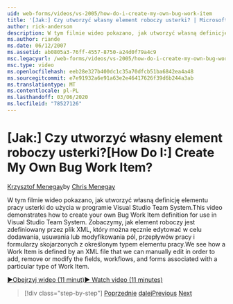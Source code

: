 ```yaml
---
uid: web-forms/videos/vs-2005/how-do-i-create-my-own-bug-work-item
title: '[Jak:] Czy utworzyć własny element roboczy usterki? | Microsoft Docs'
author: rick-anderson
description: W tym filmie wideo pokazano, jak utworzyć własną definicję elementu pracy usterki do użycia w programie Visual Studio Team System. Zobaczymy, jak element roboczy jest zdefiniowany przez PLI XML...
ms.author: riande
ms.date: 06/12/2007
ms.assetid: ab0805a3-76ff-4557-8750-a24d0f79a4c9
msc.legacyurl: /web-forms/videos/vs-2005/how-do-i-create-my-own-bug-work-item
msc.type: video
ms.openlocfilehash: eeb28e327b400dc1c35a70dfcb51ba6842ea4a48
ms.sourcegitcommit: e7e91932a6e91a63e2e46417626f39d6b244a3ab
ms.translationtype: MT
ms.contentlocale: pl-PL
ms.lasthandoff: 03/06/2020
ms.locfileid: "78527126"
---
```

# <a name="how-do-i-create-my-own-bug-work-item"></a><span data-ttu-id="4a348-105">[Jak:] Czy utworzyć własny element roboczy usterki?</span><span class="sxs-lookup"><span data-stu-id="4a348-105">[How Do I:] Create My Own Bug Work Item?</span></span>

<span data-ttu-id="4a348-106">[Krzysztof Menegay](https://twitter.com/CMenegay)</span><span class="sxs-lookup"><span data-stu-id="4a348-106">by [Chris Menegay](https://twitter.com/CMenegay)</span></span>

<span data-ttu-id="4a348-107">W tym filmie wideo pokazano, jak utworzyć własną definicję elementu pracy usterki do użycia w programie Visual Studio Team System.</span><span class="sxs-lookup"><span data-stu-id="4a348-107">This video demonstrates how to create your own Bug Work Item definition for use in Visual Studio Team System.</span></span> <span data-ttu-id="4a348-108">Zobaczymy, jak element roboczy jest zdefiniowany przez plik XML, który można ręcznie edytować w celu dodawania, usuwania lub modyfikowania pól, przepływów pracy i formularzy skojarzonych z określonym typem elementu pracy.</span><span class="sxs-lookup"><span data-stu-id="4a348-108">We see how a Work Item is defined by an XML file that we can manually edit in order to add, remove or modify the fields, workflows, and forms associated with a particular type of Work Item.</span></span>

[<span data-ttu-id="4a348-109">&#9654;Obejrzyj wideo (11 minut)</span><span class="sxs-lookup"><span data-stu-id="4a348-109">&#9654; Watch video (11 minutes)</span></span>](https://channel9.msdn.com/Blogs/ASP-NET-Site-Videos/how-do-i-create-my-own-bug-work-item)

> [!div class="step-by-step"]
> <span data-ttu-id="4a348-110">[Poprzednie](how-do-i-integrate-defect-tracking-with-testing.md)
> [dalej](how-do-i-write-code-more-quickly-with-unit-tests.md)</span><span class="sxs-lookup"><span data-stu-id="4a348-110">[Previous](how-do-i-integrate-defect-tracking-with-testing.md)
[Next](how-do-i-write-code-more-quickly-with-unit-tests.md)</span></span>
